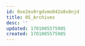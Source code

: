 ```yaml
---
id: 0se2eu9rgdvmo042o8x8njd
title: 05_Archives
desc: ''
updated: 1701005575985
created: 1701005575985
---
```

